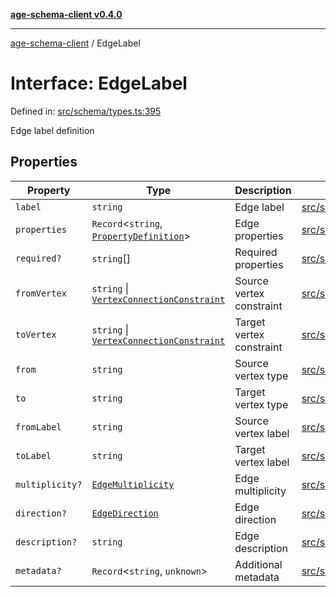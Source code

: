 [**age-schema-client v0.4.0**](../index.md)

***

[age-schema-client](../index.md) / EdgeLabel

# Interface: EdgeLabel

Defined in: [src/schema/types.ts:395](https://github.com/standardbeagle/ageSchemaClient/blob/main/src/schema/types.ts#L395)

Edge label definition

## Properties

| Property | Type | Description | Defined in |
| ------ | ------ | ------ | ------ |
| <a id="label"></a> `label` | `string` | Edge label | [src/schema/types.ts:399](https://github.com/standardbeagle/ageSchemaClient/blob/main/src/schema/types.ts#L399) |
| <a id="properties"></a> `properties` | `Record`\<`string`, [`PropertyDefinition`](PropertyDefinition.md)\> | Edge properties | [src/schema/types.ts:404](https://github.com/standardbeagle/ageSchemaClient/blob/main/src/schema/types.ts#L404) |
| <a id="required"></a> `required?` | `string`[] | Required properties | [src/schema/types.ts:409](https://github.com/standardbeagle/ageSchemaClient/blob/main/src/schema/types.ts#L409) |
| <a id="fromvertex"></a> `fromVertex` | `string` \| [`VertexConnectionConstraint`](VertexConnectionConstraint.md) | Source vertex constraint | [src/schema/types.ts:414](https://github.com/standardbeagle/ageSchemaClient/blob/main/src/schema/types.ts#L414) |
| <a id="tovertex"></a> `toVertex` | `string` \| [`VertexConnectionConstraint`](VertexConnectionConstraint.md) | Target vertex constraint | [src/schema/types.ts:419](https://github.com/standardbeagle/ageSchemaClient/blob/main/src/schema/types.ts#L419) |
| <a id="from"></a> `from` | `string` | Source vertex type | [src/schema/types.ts:424](https://github.com/standardbeagle/ageSchemaClient/blob/main/src/schema/types.ts#L424) |
| <a id="to"></a> `to` | `string` | Target vertex type | [src/schema/types.ts:429](https://github.com/standardbeagle/ageSchemaClient/blob/main/src/schema/types.ts#L429) |
| <a id="fromlabel"></a> `fromLabel` | `string` | Source vertex label | [src/schema/types.ts:434](https://github.com/standardbeagle/ageSchemaClient/blob/main/src/schema/types.ts#L434) |
| <a id="tolabel"></a> `toLabel` | `string` | Target vertex label | [src/schema/types.ts:439](https://github.com/standardbeagle/ageSchemaClient/blob/main/src/schema/types.ts#L439) |
| <a id="multiplicity"></a> `multiplicity?` | [`EdgeMultiplicity`](../enumerations/EdgeMultiplicity.md) | Edge multiplicity | [src/schema/types.ts:444](https://github.com/standardbeagle/ageSchemaClient/blob/main/src/schema/types.ts#L444) |
| <a id="direction"></a> `direction?` | [`EdgeDirection`](../enumerations/EdgeDirection.md) | Edge direction | [src/schema/types.ts:449](https://github.com/standardbeagle/ageSchemaClient/blob/main/src/schema/types.ts#L449) |
| <a id="description"></a> `description?` | `string` | Edge description | [src/schema/types.ts:454](https://github.com/standardbeagle/ageSchemaClient/blob/main/src/schema/types.ts#L454) |
| <a id="metadata"></a> `metadata?` | `Record`\<`string`, `unknown`\> | Additional metadata | [src/schema/types.ts:459](https://github.com/standardbeagle/ageSchemaClient/blob/main/src/schema/types.ts#L459) |
